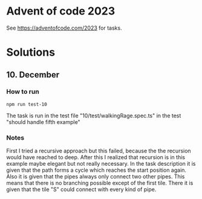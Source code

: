 # Advent of code 2023
See https://adventofcode.com/2023 for tasks. 

# Solutions
## 10. December
### How to run
```
npm run test-10
```
The task is run in the test file "10/test/walkingRage.spec.ts" in the test "should handle fifth example"

### Notes
First I tried a recursive approach but this failed, because the the recursion would have reached to deep. 
After this I realized that recursion is in this example maybe elegant but not really necessary. 
In the task description it is given that the path forms a cycle which reaches the start position again.
Also it is given that the pipes always only connect two other pipes. 
This means that there is no branching possible except of the first tile. 
There it is given that the tile "S" could connect with every kind of pipe.  